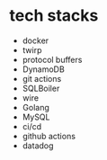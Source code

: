 # tech stacks

- docker
- twirp
- protocol buffers
- DynamoDB
- git actions 
- SQLBoiler
- wire
- Golang
- MySQL
- ci/cd
- github actions 
- datadog

